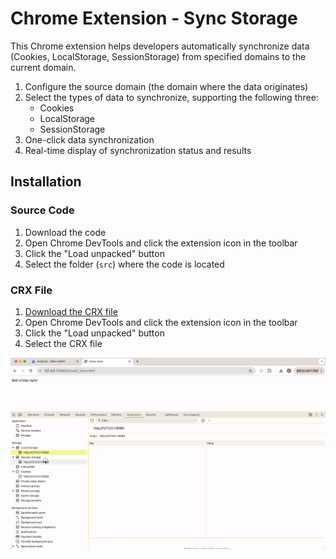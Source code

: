 # Chrome Extension - Sync Storage

This Chrome extension helps developers automatically synchronize data (Cookies, LocalStorage, SessionStorage) from specified domains to the current domain.

1. Configure the source domain (the domain where the data originates)
2. Select the types of data to synchronize, supporting the following three:
   - Cookies
   - LocalStorage 
   - SessionStorage
3. One-click data synchronization
4. Real-time display of synchronization status and results

## Installation

### Source Code

1. Download the code
2. Open Chrome DevTools and click the extension icon in the toolbar
3. Click the "Load unpacked" button
4. Select the folder (`src`) where the code is located

### CRX File

1. [Download the CRX file](CRX_PLACEHOLDER_URL)
2. Open Chrome DevTools and click the extension icon in the toolbar
3. Click the "Load unpacked" button
4. Select the CRX file


![](./demo.gif)